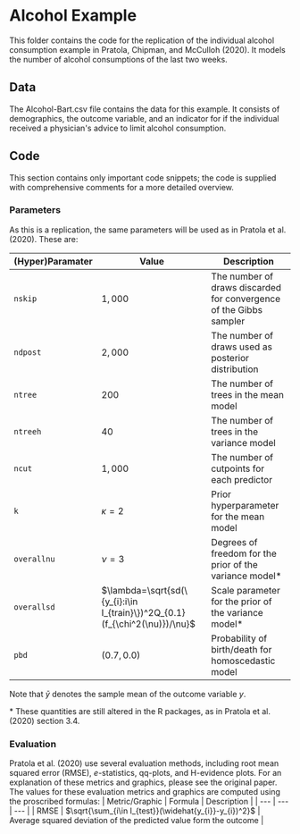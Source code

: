 # Alcohol Example
This folder contains the code for the replication of the individual alcohol consumption example in Pratola, Chipman, and McCulloh (2020). It models the number of alcohol consumptions of the last two weeks.

## Data
The Alcohol-Bart.csv file contains the data for this example. It consists of demographics, the outcome variable, and an indicator for if the individual received a physician's advice to limit alcohol consumption.

## Code
This section contains only important code snippets; the code is supplied with comprehensive comments for a more detailed overview.

### Parameters
As this is a replication, the same parameters will be used as in Pratola et al. (2020). These are:

| (Hyper)Paramater | Value | Description |
| --- | --- | --- |
| `nskip` | $1,000$ | The number of draws discarded for convergence of the Gibbs sampler |
| `ndpost` | $2,000$ | The number of draws used as posterior distribution |
| `ntree` | $200$  | The number of trees in the mean model | 
| `ntreeh` | $40$ | The number of trees in the variance model |
| `ncut` | $1,000$ | The number of cutpoints for each predictor |
| `k` | $\kappa = 2$ | Prior hyperparameter for the mean model |
| `overallnu` | $\nu=3$ | Degrees of freedom for the prior of the variance model* |
| `overallsd` | $\lambda=\sqrt{sd(\{y_{i}:i\in I_{train}\})^2Q_{0.1}(f_{\chi^2(\nu)})/\nu}$ | Scale parameter for the prior of the variance model* |
| `pbd` | $(0.7, 0.0)$ | Probability of birth/death for homoscedastic model |

Note that $\bar{y}$ denotes the sample mean of the outcome variable $y$.

$*$ These quantities are still altered in the R packages, as in Pratola et al. (2020) section 3.4.

### Evaluation
Pratola et al. (2020) use several evaluation methods, including root mean squared error (RMSE), $e$-statistics, qq-plots, and H-evidence plots. For an explanation of these metrics and graphics, please see the original paper. The values for these evaluation metrics and graphics are computed using the proscribed formulas:
| Metric/Graphic | Formula | Description |
| --- | --- | --- |
| RMSE | $\sqrt{\sum_{i\in I_{test}}(\widehat{y_{i}}-y_{i})^2}$ | Average squared deviation of the predicted value form the outcome |
